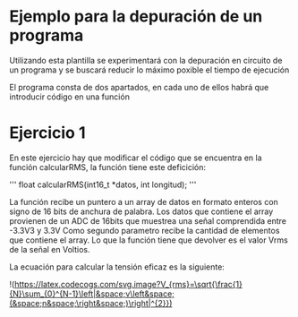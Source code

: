 # Ejemplo para la depuración de un programa 

Utilizando esta plantilla se experimentará con la depuración en circuito de un programa y se buscará reducir lo máximo poxible el tiempo de ejecución

El programa consta de dos apartados, en cada uno de ellos habrá que introducir código en una función

# Ejercicio 1

En este ejercicio hay que modificar el código que se encuentra en la función calcularRMS, la función tiene este deficición:

'''
    float calcularRMS(int16_t *datos, int longitud);
'''

La función recibe un puntero a un array de datos en formato enteros con signo de 16 bits de anchura de palabra. 
Los datos que contiene el array provienen de un ADC de 16bits que muestrea una señal comprendida entre -3.3V3 y 3.3V
Como segundo parametro recibe la cantidad de elementos que contiene el array.
Lo que la función tiene que devolver es el valor Vrms de la señal en Voltios.

La ecuación para calcular la tensión eficaz es la siguiente:

!(https://latex.codecogs.com/svg.image?V_{rms}=\sqrt{\frac{1}{N}\sum_{0}^{N-1}\left|&space;v\left&space;(&space;n&space;\right&space;)\right|^{2}})